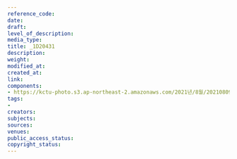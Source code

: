 ```yaml
---
reference_code: 
date: 
draft: 
level_of_description: 
media_type: 
title: _1D20431
description: 
weight: 
modified_at: 
created_at: 
link: 
components:
- https://kctu-photo.s3.ap-northeast-2.amazonaws.com/2021년/8월/20210809_가석방심사위는+이재용+부회장+가석방을+불허하라+기자회견/_1D20431.jpg
tags:
- 
creators: 
subjects: 
sources: 
venues: 
public_access_status: 
copyright_status: 
---
```

